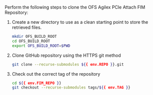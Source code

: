 Perform the following steps to clone the OFS Agilex PCIe Attach FIM Repository:

1. Create a new directory to use as a clean starting point to store the retrieved files.
    ```bash
    mkdir OFS_BUILD_ROOT
    cd OFS_BUILD_ROOT
    export OFS_BUILD_ROOT=$PWD
    ```
2. Clone GitHub repository using the HTTPS git method
    ```bash
    git clone --recurse-submodules ${{ env.REPO }}.git
    ```
3. Check out the correct tag of the repository
    ```bash
    cd ${{ env.FIM_REPO }}
    git checkout --recurse-submodules tags/${{ env.TAG }}
    ```